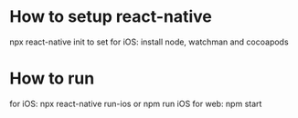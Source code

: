 # How to setup react-native
npx react-native init <project-name> 
to set for iOS: 
install node, watchman and cocoapods



# How to run
for iOS: npx react-native run-ios or npm run iOS
for web: npm start